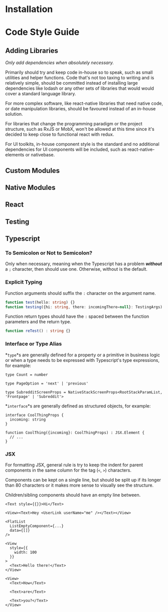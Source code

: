 # Installation

# Code Style Guide

## Adding Libraries

*Only add dependencies when absolutely necessary.*

Primarily should try and keep code in-house so to speak, such as small utilities and helper functions. Code that's not too taxing to writing and is relatively simple, should be committed instead of installing large dependencies like lodash or any other sets of libraries that would would cover a standard language library.

For more complex software, like react-native libraries that need native code, or date manipulation libraries, should be favoured instead of an in-house solution.

For libraries that change the programming paradigm or the project structure, such as RxJS or MobX, won't be allowed at this time since it's decided to keep close to functional react with redux.

For UI toolkits, in-house component style is the standard and no additional dependencies for UI components will be included, such as react-native-elements or nativebase.

## Custom Modules

## Native Modules

## React

## Testing

## Typescript

### To Semicolon or Not to Semicolon?
Only when necessary, meaning when the Typescript has a problem ***without*** a `;` character, then should use one. Otherwise, without is the default.

### Explicit Typing
Function arguments should suffix the `:` character on the argument name.

```ts
function test(hello: string) {}
function testing({hi: string, there: incomingThere=null}: TestingArgs) {}
````

Function return types should have the `:` spaced between the function parameters and the return type.

```ts
function reTest() : string {}
```

### Interface or Type Alias
*`type`*s are generally defined for a property or a primitive in business logic or when a type needs to be expressed with Typescript's type expressions, for example:

```tsx
type Count = number

type PageOption = 'next' | 'previous'

type SubredditScreenProps = NativeStackScreenProps<RootStackParamList, 'Frontpage' | 'Subreddit'>

```

*`interface`*s are generally defined as structured objects, for example:

```tsx
interface CoolThingProps {
  incoming: string
}

function CoolThing({incoming}: CoolThingProps) : JSX.Element {
  // ...
}
```

### JSX
For formatting JSX, general rule is try to keep the indent for parent components in the same column for the tag (`<`, `>`) characters.

Components can be kept on a single line, but should be split up if its longer than 80 characters or it makes more sense to visually see the structure.

Children/sibling components should have an empty line between.

```tsx
<Text style={{}}>Hi</Text>

<View><Text>Hey <UserLink userName="me" /></Text></View>

<FlatList
  ListEmptyComponent={...}
  data={[]}
/>

<View
  style={{
    width: 100
  }}
>
  <Text>Hello there!</Text>
</View>

<View>
  <Text>How</Text>

  <Text>are</Text>

  <Text>you?</Text>
</View>
```
